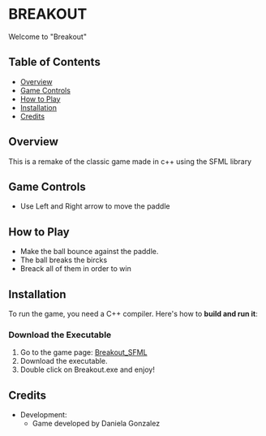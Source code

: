 # BREAKOUT
Welcome to "Breakout"

## Table of Contents
- [Overview](#overview)
- [Game Controls](#game-controls)
- [How to Play](#how-to-play)
- [Installation](#installation)
- [Credits](#credits)

## Overview
This is a remake of the classic game made in c++ using the SFML library

## Game Controls
  - Use Left and Right arrow to move the paddle

## How to Play
  - Make the ball bounce against the paddle.
  - The ball breaks the bircks
  - Breack all of them in order to win


## Installation
To run the game, you need a C++ compiler. Here's how to **build and run it**:
### Download the Executable
1. Go to the game page: [Breakout_SFML](https://danui.itch.io/breakout-remake-sfml)
 2. Download the executable.
 3. Double click on Breakout.exe and enjoy!
 

## Credits
- Development:
  - Game developed by Daniela Gonzalez